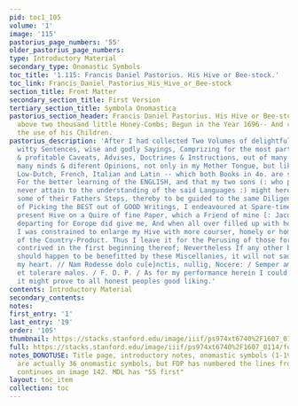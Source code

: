 ```yaml
---
pid: toc1_105
volume: '1'
image: '115'
pastorius_page_numbers: '55'
older_pastorius_page_numbers: 
type: Introductory Material
secondary_type: Onomastic Symbols
toc_title: '1.115: Francis Daniel Pastorius. His Hive or Bee-stock.'
toc_link: Francis_Daniel_Pastorius_His_Hive_or_Bee-stock
section_title: Front Matter
secondary_section_title: First Version
tertiary_section_title: Symbola Onomastica
pastorius_section_header: Francis Daniel Pastorius. His Hive or Bee-stock. Containing
  above two thousand little Honey-Combs; Begun in the Year 1696-- And continued for
  the use of his Children.
pastorius_description: 'After I had collected Two Volumes of delightful Proverbs,
  witty Sentences, wise and godly Sayings, Comprizing for the most part necessary
  & profitable Caveats, Advises, Doctrines & Instructions, out of many Authors of
  many minds & diferent Opinions, not only in my Mother Tongue, but likewise in the
  Low-Dutch, French, Italian and Latin -- which both Books in 4o. are still with me.
  For the better learning of the ENGLISH, and that my two sons (: who probably will
  never attain to the understanding of the said Languages :) might hereafter have
  some of their Fathers Steps, thereby to be guided to the same Diligence & Asiduity
  of Picking the BEST out of GOOD Writings, I endeavoured at Spare-times to make this
  present Hive on a Quire of fine Paper, which a Friend of mine [: Jacob Tellner :]
  departing for Eorope did give me, And when all over filled up with honey-combs,
  I was constrained to enlarge my Hive with more courser, homely or home-spun Stuff
  of the Country-Product. Thus I leave it for the Perusing of those for whom it was
  contrived in the first beginning thereof; Nevertheless If any other besides them
  should happen to be benefitted by these Miscellanies, it will not sad, but glad
  my heart. // Nam Rodesse dolo cu[e]nctis, nullig, Nocere: / Semper amare bonos,
  et tolerare malos. / F. D. P. / As for my performance herein I could heartily wish
  it might prove to all honest peoples good liking.'
contents: Introductory Material
secondary_contents: 
notes: 
first_entry: '1'
last_entry: '19'
order: '105'
thumbnail: https://stacks.stanford.edu/image/iiif/ps974xt6740%2F1607_0114/full/100,/0/default.jpg
full: https://stacks.stanford.edu/image/iiif/ps974xt6740%2F1607_0114/full/full/0/default.jpg
notes_DONOTUSE: Title page, introductory notes, onomastic symbols (1-19), etc.; there
  are actually 36 onomastic symbols, but FDP has numbered the lines from 1 to 19;
  continues on image 142. MDL has "55 first"
layout: toc_item
collection: toc
---
```

